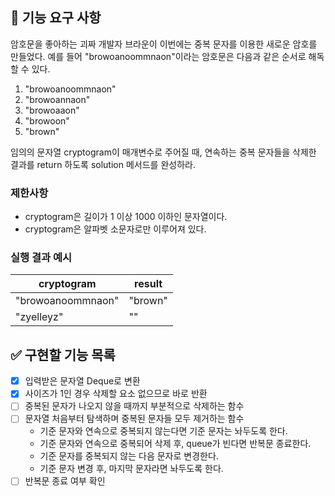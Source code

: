 ## 🚀 기능 요구 사항

암호문을 좋아하는 괴짜 개발자 브라운이 이번에는 중복 문자를 이용한 새로운 암호를 만들었다. 예를 들어 "browoanoommnaon"이라는 암호문은 다음과 같은 순서로 해독할 수 있다.

1. "browoanoommnaon"
2. "browoannaon"
3. "browoaaon"
4. "browoon"
5. "brown"

임의의 문자열 cryptogram이 매개변수로 주어질 때, 연속하는 중복 문자들을 삭제한 결과를 return 하도록 solution 메서드를 완성하라.

### 제한사항

- cryptogram은 길이가 1 이상 1000 이하인 문자열이다.
- cryptogram은 알파벳 소문자로만 이루어져 있다.

### 실행 결과 예시

| cryptogram | result |
| --- | --- |
| "browoanoommnaon" | "brown" |
| "zyelleyz" | "" |

## ✅ 구현할 기능 목록

- [x] 입력받은 문자열 Deque로 변환
- [x] 사이즈가 1인 경우 삭제할 요소 없으므로 바로 반환
- [ ] 중복된 문자가 나오지 않을 때까지 부분적으로 삭제하는 함수
- [ ] 문자열 처음부터 탐색하며 중복된 문자들 모두 제거하는 함수 
  - 기준 문자와 연속으로 중복되지 않는다면 기준 문자는 놔두도록 한다.
  - 기준 문자와 연속으로 중복되어 삭제 후, queue가 빈다면 반복문 종료한다.
  - 기준 문자를 중복되지 않는 다음 문자로 변경한다.
  - 기준 문자 변경 후, 마지막 문자라면 놔두도록 한다. 
- [ ] 반복문 종료 여부 확인 
